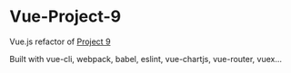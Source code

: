 # Vue-Project-9
Vue.js refactor of [Project 9](https://github.com/jamessouth/Project-9)

Built with vue-cli, webpack, babel, eslint, vue-chartjs, vue-router, vuex...
